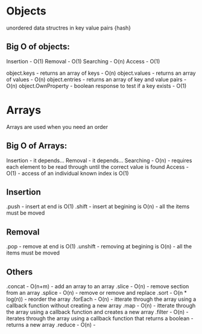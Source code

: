 # Objects
unordered data structres in key value pairs {hash}

## Big O of objects:
  Insertion - O(1)
  Removal - O(1)
  Searching - O(n)
  Access - O(1)

object.keys - returns an array of keys - O(n)
object.values - returns an array of values - O(n)
object.entries - returns an array of key and value pairs - O(n)
object.OwnProperty - boolean response to test if a key exists - O(1) 

# Arrays
Arrays are used when you need an order

## Big O of Arrays:
   Insertion - it depends...
   Removal - it depends...
   Searching - O(n) - requires each element to be read through until the correct value is found
   Access - O(1) - access of an individual known index is O(1)

## Insertion 
   .push - insert at end is O(1)
   .shift - insert at begining is O(n) - all the items must be moved

## Removal
   .pop - remove at end is O(1)
   .unshift - removing at begining is O(n) - all the items must be moved


## Others
   .concat - O(n+m) - add an array to an array
   .slice - O(n) - remove section from an array
   .splice - O(n) - remove or remove and replace
   .sort - O(n * log(n)) - reorder the array
   .forEach - O(n) - itterate through the array using a callback function without creating a new array
   .map - O(n) - itterate through the array using a callback function and creates a new array 
   .filter - O(n) - iterates through the array using a callback function that returns a boolean - returns a new array
   .reduce - O(n) - 
